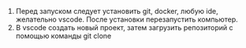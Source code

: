 1. Перед запуском следует установить git, docker, любую ide, желательно vscode. После установки перезапустить компьютер.
2. В vscode создать новый проект, затем загрузить репозиторий с помощью команды git clone 
